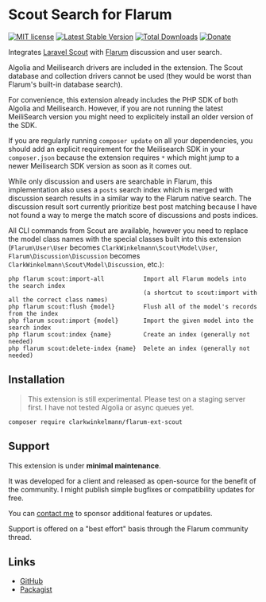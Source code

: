 # Scout Search for Flarum

[![MIT license](https://img.shields.io/badge/license-MIT-blue.svg)](https://github.com/clarkwinkelmann/flarum-ext-scout/blob/master/LICENSE.md) [![Latest Stable Version](https://img.shields.io/packagist/v/clarkwinkelmann/flarum-ext-scout.svg)](https://packagist.org/packages/clarkwinkelmann/flarum-ext-scout) [![Total Downloads](https://img.shields.io/packagist/dt/clarkwinkelmann/flarum-ext-scout.svg)](https://packagist.org/packages/clarkwinkelmann/flarum-ext-scout) [![Donate](https://img.shields.io/badge/paypal-donate-yellow.svg)](https://www.paypal.me/clarkwinkelmann)

Integrates [Laravel Scout](https://laravel.com/docs/9.x/scout) with [Flarum](https://flarum.org/) discussion and user search.

Algolia and Meilisearch drivers are included in the extension.
The Scout database and collection drivers cannot be used (they would be worst than Flarum's built-in database search).

For convenience, this extension already includes the PHP SDK of both Algolia and Meilisearch.
However, if you are not running the latest MeiliSearch version you might need to explicitely install an older version of the SDK.

If you are regularly running `composer update` on all your dependencies, you should add an explicit requirement for the Meilisearch SDK in your `composer.json` because the extension requires `*` which might jump to a newer Meilisearch SDK version as soon as it comes out.

While only discussion and users are searchable in Flarum, this implementation also uses a `posts` search index which is merged with discussion search results in a similar way to the Flarum native search.
The discussion result sort currently prioritize best post matching because I have not found a way to merge the match score of discussions and posts indices.

All CLI commands from Scout are available, however you need to replace the model class names with the special classes built into this extension (`Flarum\User\User` becomes `ClarkWinkelmann\Scout\Model\User`, `Flarum\Discussion\Discussion` becomes `ClarkWinkelmann\Scout\Model\Discussion`, etc.):

```
php flarum scout:import-all           Import all Flarum models into the search index
                                      (a shortcut to scout:import with all the correct class names)
php flarum scout:flush {model}        Flush all of the model's records from the index
php flarum scout:import {model}       Import the given model into the search index
php flarum scout:index {name}         Create an index (generally not needed)
php flarum scout:delete-index {name}  Delete an index (generally not needed)
```

## Installation

> This extension is still experimental. Please test on a staging server first.
> I have not tested Algolia or async queues yet.

    composer require clarkwinkelmann/flarum-ext-scout

## Support

This extension is under **minimal maintenance**.

It was developed for a client and released as open-source for the benefit of the community.
I might publish simple bugfixes or compatibility updates for free.

You can [contact me](https://clarkwinkelmann.com/flarum) to sponsor additional features or updates.

Support is offered on a "best effort" basis through the Flarum community thread.

## Links

- [GitHub](https://github.com/clarkwinkelmann/flarum-ext-scout)
- [Packagist](https://packagist.org/packages/clarkwinkelmann/flarum-ext-scout)
